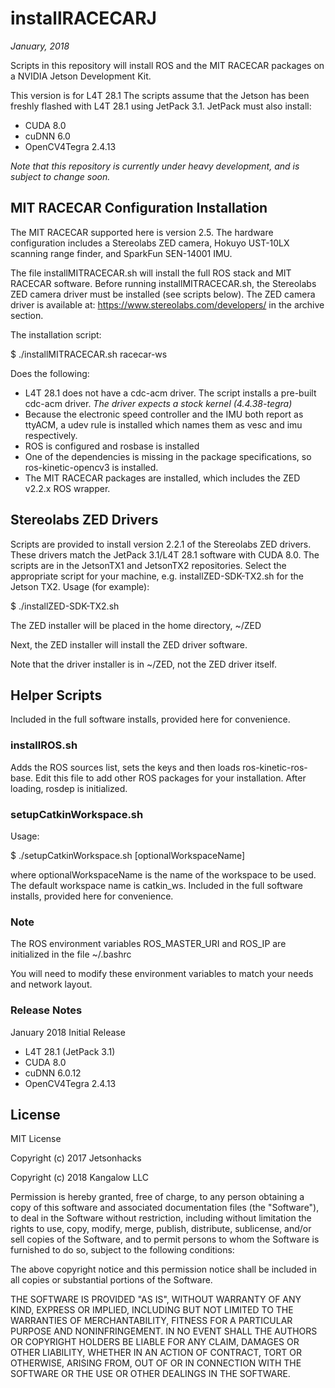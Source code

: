 # installRACECARJ
<em>January, 2018</em>

Scripts in this repository will install ROS and the MIT RACECAR packages on a NVIDIA Jetson Development Kit.

This version is for L4T 28.1
The scripts assume that the Jetson has been freshly flashed with L4T 28.1 using JetPack 3.1.
JetPack must also install:
<ul>
<li>CUDA 8.0</li>
<li>cuDNN 6.0</li>
<li>OpenCV4Tegra 2.4.13</li>
</ul>

<em>Note that this repository is currently under heavy development, and is subject to change soon.
</em>

<h2>MIT RACECAR Configuration Installation</h2>

The MIT RACECAR supported here is version 2.5. The hardware configuration includes a Stereolabs ZED camera, Hokuyo UST-10LX scanning range finder, and SparkFun SEN-14001 IMU. 

The file installMITRACECAR.sh will install the full ROS stack and MIT RACECAR software. Before running installMITRACECAR.sh, the Stereolabs ZED camera driver must be installed (see scripts below). The ZED camera driver is available at: https://www.stereolabs.com/developers/ in the archive section.


The installation script:

$ ./installMITRACECAR.sh racecar-ws

Does the following:

<ul>
<li>L4T 28.1 does not have a cdc-acm driver. The script installs a pre-built cdc-acm driver. <em>The driver expects a stock kernel (4.4.38-tegra)</em></li>
<li>Because the electronic speed controller and the IMU both report as ttyACM, a udev rule is installed which names them as vesc and imu respectively.</li>
<li>ROS is configured and rosbase is installed</li>
<li>One of the dependencies is missing in the package specifications, so ros-kinetic-opencv3 is installed.</li>
<li>The MIT RACECAR packages are installed, which includes the ZED v2.2.x ROS wrapper.</li>
</ul> 

<h2>Stereolabs ZED Drivers</h2>
Scripts are provided to install version 2.2.1 of the Stereolabs ZED drivers. These drivers match the JetPack 3.1/L4T 28.1 software with CUDA 8.0. The scripts are in the JetsonTX1 and JetsonTX2 repositories. Select the appropriate script for your machine, e.g. installZED-SDK-TX2.sh for the Jetson TX2.
Usage (for example):

$ ./installZED-SDK-TX2.sh

The ZED installer will be placed in the home directory, ~/ZED

Next, the ZED installer will install the ZED driver software.

Note that the driver installer is in ~/ZED, not the ZED driver itself.

<h2>Helper Scripts</h2>
Included in the full software installs, provided here for convenience.


<h3>installROS.sh</h3>
Adds the ROS sources list, sets the keys and then loads ros-kinetic-ros-base. Edit this file to add other ROS packages for your installation. After loading, rosdep is initialized.
 
<h3>setupCatkinWorkspace.sh</h3>
Usage:

$ ./setupCatkinWorkspace.sh [optionalWorkspaceName]

where optionalWorkspaceName is the name of the workspace to be used. The default workspace name is catkin_ws. Included in the full software installs, provided here for convenience.



### Note
The ROS environment variables ROS_MASTER_URI and ROS_IP are initialized in the file ~/.bashrc

You will need to modify these environment variables to match your needs and network layout.

### Release Notes
January 2018
Initial Release
* L4T 28.1 (JetPack 3.1)
* CUDA 8.0
* cuDNN 6.0.12
* OpenCV4Tegra 2.4.13


## License
MIT License

Copyright (c) 2017 Jetsonhacks

Copyright (c) 2018 Kangalow LLC

Permission is hereby granted, free of charge, to any person obtaining a copy
of this software and associated documentation files (the "Software"), to deal
in the Software without restriction, including without limitation the rights
to use, copy, modify, merge, publish, distribute, sublicense, and/or sell
copies of the Software, and to permit persons to whom the Software is
furnished to do so, subject to the following conditions:

The above copyright notice and this permission notice shall be included in all
copies or substantial portions of the Software.

THE SOFTWARE IS PROVIDED "AS IS", WITHOUT WARRANTY OF ANY KIND, EXPRESS OR
IMPLIED, INCLUDING BUT NOT LIMITED TO THE WARRANTIES OF MERCHANTABILITY,
FITNESS FOR A PARTICULAR PURPOSE AND NONINFRINGEMENT. IN NO EVENT SHALL THE
AUTHORS OR COPYRIGHT HOLDERS BE LIABLE FOR ANY CLAIM, DAMAGES OR OTHER
LIABILITY, WHETHER IN AN ACTION OF CONTRACT, TORT OR OTHERWISE, ARISING FROM,
OUT OF OR IN CONNECTION WITH THE SOFTWARE OR THE USE OR OTHER DEALINGS IN THE
SOFTWARE.



